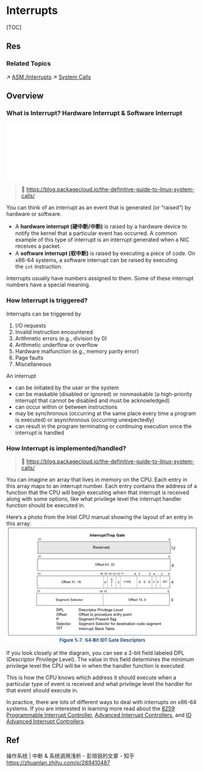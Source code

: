 # Interrupts

[TOC]



## Res
### Related Topics
↗ [ASM /Interrupts](../../../👩‍💻%20Programming%20Methodology%20and%20Languages/ASM%20(Assembly%20Languages)/⚡️%20ASM%20Advance/Interrupts/Interrupts.md)
↗ [System Calls](../../../🧬%20Computer%20System/Operating%20System%20(Theory)/Processes%20Management%20(CPU%20+%20Main%20Memory%20Resource)/📌%20Processes%20Description%20&%20Control/System%20Calls.md)



## Overview
### What is Interrupt? Hardware Interrupt & Software Interrupt
![protection_ring.excalidraw | 800](../../../../../../Assets/Illustrations/Computer%20System/protection_ring.excalidraw.md)

> 🔗 https://blog.packagecloud.io/the-definitive-guide-to-linux-system-calls/

You can think of an interrupt as an event that is generated (or “raised”) by hardware or software.
- A **hardware interrupt (硬中断/中断)** is raised by a hardware device to notify the kernel that a particular event has occurred. A common example of this type of interrupt is an interrupt generated when a NIC receives a packet.
- A **software interrupt (软中断)** is raised by executing a piece of code. On x86-64 systems, a software interrupt can be raised by executing the `int` instruction.

Interrupts usually have numbers assigned to them. Some of these interrupt numbers have a special meaning.


### How Interrupt is triggered?
Interrupts can be triggered by
1. I/O requests
2. Invalid instruction encountered 
3. Arithmetic errors (e.g., division by 0)  
4. Arithmetic underflow or overflow  
5. Hardware malfunction (e.g., memory parity error)
6. Page faults
7. Miscellaneous

An interrupt 
- can be initiated by the user or the system
- can be maskable (disabled or ignored) or nonmaskable (a high-priority interrupt that cannot be disabled and must be acknowledged)
- can occur within or between instructions
- may be synchronous (occurring at the same place every time a program is executed) or asynchronous (occurring unexpectedly)
- can result in the program terminating or continuing execution once the interrupt is handled


### How Interrupt is implemented/handled?
> 🔗 https://blog.packagecloud.io/the-definitive-guide-to-linux-system-calls/

You can imagine an array that lives in memory on the CPU. Each entry in this array maps to an interrupt number. Each entry contains the address of a function that the CPU will begin executing when that interrupt is received along with some options, like what privilege level the interrupt handler function should be executed in.

Here’s a photo from the Intel CPU manual showing the layout of an entry in this array:
![](../../../../../Assets/Pics/Pasted%20image%2020240222133648.png)

If you look closely at the diagram, you can see a 2-bit field labeled DPL (Descriptor Privilege Level). The value in this field determines the minimum privilege level the CPU will be in when the handler function is executed.

This is how the CPU knows which address it should execute when a particular type of event is received and what privilege level the handler for that event should execute in.

In practice, there are lots of different ways to deal with interrupts on x86-64 systems. If you are interested in learning more read about the [8259 Programmable Interrupt Controller](http://wiki.osdev.org/8259_PIC), [Advanced Interrupt Controllers](http://wiki.osdev.org/APIC), and [IO Advanced Interrupt Controllers](http://wiki.osdev.org/IOAPIC).



## Ref
操作系统 | 中断 & 系统调用浅析 - 彭旭锐的文章 - 知乎 https://zhuanlan.zhihu.com/p/289410487
